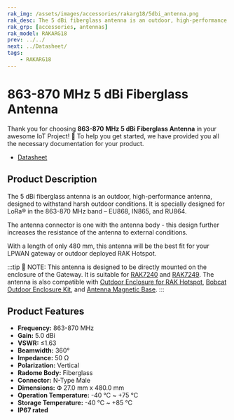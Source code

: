 ```yaml
---
rak_img: /assets/images/accessories/rakarg18/5dbi_antenna.png
rak_desc: The 5 dBi fiberglass antenna is an outdoor, high-performance antenna, designed to withstand harsh outdoor conditions. It is specially designed for LoRa® in the 863-870MHz band – EU868, IN865, and RU864. 
rak_grp: [accessories, antennas]
rak_model: RAKARG18
prev: ../../
next: ../Datasheet/
tags: 
    - RAKARG18
---
```


# 863-870 MHz 5 dBi Fiberglass Antenna 

Thank you for choosing **863-870 MHz 5 dBi Fiberglass Antenna** in your awesome IoT Project! 🎉 To help you get started, we have provided you all the necessary documentation for your product.

* [Datasheet](../Datasheet/)

## Product Description

The 5&nbsp;dBi fiberglass antenna is an outdoor, high-performance antenna, designed to withstand harsh outdoor conditions. It is specially designed for LoRa® in the 863-870&nbsp;MHz band – EU868, IN865, and RU864. 

The antenna connector is one with the antenna body - this design further increases the resistance of the antenna to external conditions.

With a length of only 480 mm, this antenna will be the best fit for your LPWAN gateway or outdoor deployed RAK Hotspot.

:::tip 📝 NOTE:
This antenna is designed to be directly mounted on the enclosure of the Gateway. It is suitable for [RAK7240](https://docs.rakwireless.com/Product-Categories/WisGate/RAK7240/Overview/) and [RAK7249](https://docs.rakwireless.com/Product-Categories/WisGate/RAK7249/Overview/). The antenna is also compatible with [Outdoor Enclosure for RAK Hotspot](https://docs.rakwireless.com/Product-Categories/Accessories/Outdoor-Enclosure-Kit/Overview/#rak-hotspot-outdoor-case), [Bobcat Outdoor Enclosure Kit](https://docs.rakwireless.com/Product-Categories/Accessories/Bobcat-Enclosure-Kit/Overview/), and [Antenna Magnetic Base](https://docs.rakwireless.com/Product-Categories/Accessories/RAKA0C52/Overview/). 
:::
## Product Features

- **Frequency:** 863-870&nbsp;MHz
- **Gain:** 5.0&nbsp;dBi
- **VSWR:** ≤1.63
- **Beamwidth:** 360°
- **Impedance:** 50&nbsp;Ω
- **Polarization:** Vertical
- **Radome Body:** Fiberglass
- **Connector:** N-Type Male
- **Dimensions:** Փ 27.0&nbsp;mm x 480.0&nbsp;mm
- **Operation Temperature:** -40&nbsp;°C ~ +75&nbsp;°C
- **Storage Temperature:** -40&nbsp;°C ~ +85&nbsp;°C
- **IP67 rated**

